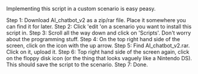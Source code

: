 Implementing this script in a custom scenario is easy peasy.

Step 1: Download AI_chatbot_v2 as a zip/rar file. Place it somewhere you can find it for later.
Step 2: Click 'edit 'on a scenario you want to install this script in.
Step 3: Scroll all the way down and click on 'Scripts'. Don't worry about the programming stuff.
Step 4: On the top right hand side of the screen, click on the icon with the up arrow.
Step 5: Find AI_chatbot_v2.rar. Click on it, upload it.
Step 6: Top right hand side of the screen again, click on the floppy disk icon (or the thing that looks vaguely like a Nintendo DS). This should save the script to the scenario.
Step 7: Done.


